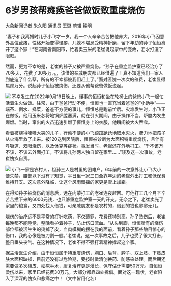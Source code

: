 # 6岁男孩帮瘫痪爸爸做饭致重度烧伤

大象新闻记者 朱久阳 通讯员 王璐 剪辑 钟羽

“妻子和我离婚时儿子小飞才一岁，我一个人辛辛苦苦把他养大。2016年小飞因意外高位截瘫，性格开始变得怪癖，儿媳不堪忍受精神折磨，留下年幼的孙子恒恒离开了这个家！”在河南省南阳市，忙着卖玉米的老崔说起家中的变故，泪水打湿了眼眶。

然而，更为不幸的是，老崔的孙子又被严重烧伤。“孙子在重症监护室已经治疗了70多天，花费了30多万元，该借的亲戚朋友都已经借遍了！真不知道我们一家人到底造了什么孽，所有的不幸都被我们赶上了。”面对医院一次次的催费，老崔显得焦虑万分。说起孙子恒恒被烧伤，还要从他帮爸爸做饭说起。

![](https://inews.gtimg.com/newsapp_bt/0/15631191427/1000)
不幸发生在2022年9月19日晚上，懂事的恒恒和坐在轮椅上的爸爸小飞一起忙活着生火做饭。往常，由于爸爸行动不便，恒恒也一直充当着爸爸的“小助手”——端茶、倒水、择菜，爸爸不方便的事儿，恒恒总是跑前忙后。灾难发生时，小飞正在做饭，他用玉米芯将地锅炉膛塞满，就在引火期间，由于操作不当，炉膛内发生爆燃。当时，窜出的火苗迅速引燃了恒恒身上的衣服，他瞬间被大火吞噬。

看着被烧得哇哇大哭的儿子，行动不便的小飞踉踉跄跄地取水灭火，费力地把孩子从火海里救了出来。被120送到医院后，恒恒被诊断为大面积特重度烧伤，且伴有呼吸道、双眼烧伤，以及休克等症状。事发当时，老崔还在外地打工。“千不该万不该，不该去外面打工，不该将儿孙两人独自留在家里……”谈及这一次事故，老崔愧疚自责。

![](https://inews.gtimg.com/newsapp_bt/0/15631191437/1000)
小飞一家是农村人，祖孙三人是村里的困难户。6年前的一次意外让小飞大小便失禁，腰部以下没有了知觉，平日里一家三口全靠年迈的老崔外出打工和低保费维持开支。这次意外降临，让这个风雨飘摇的家更是雪上加霜。

在得知孙子被烧伤的消息后，远在内蒙打工的老崔连夜赶回。可他打工几个月辛辛苦苦攒下来的6000元钱，也只够重症监护室一天的开支。无奈之下，老崔卖光了家里的粮食，又四处找人借钱，可亲戚朋友都是农村的，借到的钱也寥寥无几。

烧伤的治疗远不是平常的打针吃药，不仅遭罪，花费还特别高。孙子烫伤后，老崔每晚都不能睡觉，整晚看护着孙子，防止伤口流血。“从头到脚，恒恒所有的烧伤部位都被活生生的烫掉了皮，血肉模糊的摆在我的面前，看着孙子那些触目惊心的伤口，我的心像是被刀割一般。”老崔说，这一次事故之后，儿子也受了很大打击，整日垂头丧气。在这种情况下，老崔不得不强打着精神撑起这个家。

据主治医生介绍，由于恒恒属于特重度烧伤，胸口、后背、脖子、双上肢、下肢皮肤大面积缺损，目前还没有过危险期，要按时做清创换药、防感染处理。而后期还需要做多次植皮、祛疤手术，康复治疗更是漫长，保守估计需要50万元。自恒恒烫伤以来，家里已经花费30万元，大部分都靠四处拆借。面对这一现状，老崔陷入了深深的愧疚和悲痛之中！（文中皆用化名）

